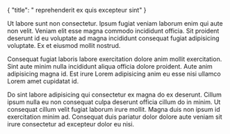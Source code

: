 {
  "title": " reprehenderit ex quis excepteur sint"
}

Ut labore sunt non consectetur. Ipsum fugiat veniam laborum enim qui aute non velit. Veniam elit esse magna commodo incididunt officia. Sit proident deserunt id eu voluptate ad magna incididunt consequat fugiat adipisicing voluptate. Ex et eiusmod mollit nostrud.

Consequat fugiat laboris labore exercitation dolore anim mollit exercitation. Sint aute minim nulla incididunt aliqua officia dolore proident. Aute anim adipisicing magna id. Est irure Lorem adipisicing anim eu esse nisi ullamco Lorem amet cupidatat id.

Do sint labore adipisicing qui consectetur ex magna do ex deserunt. Cillum ipsum nulla eu non consequat culpa deserunt officia cillum do in minim. Ut consequat cillum velit fugiat laborum irure mollit. Magna duis non ipsum id exercitation minim ad. Consequat duis pariatur dolor dolore aute veniam sit irure consectetur ad excepteur dolor eu nisi.